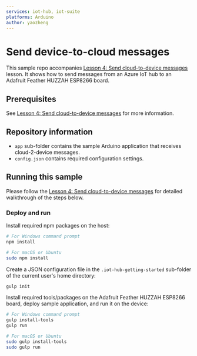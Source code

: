 ```yaml
---
services: iot-hub, iot-suite
platforms: Arduino
author: yaozheng
---
```


# Send device-to-cloud messages
This sample repo accompanies [Lesson 4: Send cloud-to-device messages]() lesson. It shows how to send messages from an Azure IoT hub to an Adafruit Feather HUZZAH ESP8266 board.

## Prerequisites
See [Lesson 4: Send cloud-to-device messages]() for more information.

## Repository information
- `app` sub-folder contains the sample Arduino application that receives cloud-2-device messages.
- `config.json` contains required configuration settings.

## Running this sample
Please follow the [Lesson 4: Send cloud-to-device messages]() for detailed walkthrough of the steps below.

### Deploy and run

Install required npm packages on the host:

  ```bash
  # For Windows command prompt
  npm install

  # For macOS or Ubuntu
  sudo npm install
  ```

Create a JSON configuration file in the `.iot-hub-getting-started` sub-folder of the current user's home directory:
  
  ```bash
  gulp init
  ```

Install required tools/packages on the Adafruit Feather HUZZAH ESP8266 board, deploy sample application, and run it on the device:

  ```bash
  # For Windows command prompt
  gulp install-tools
  gulp run

  # For macOS or Ubuntu
  sudo gulp install-tools
  sudo gulp run
  ```